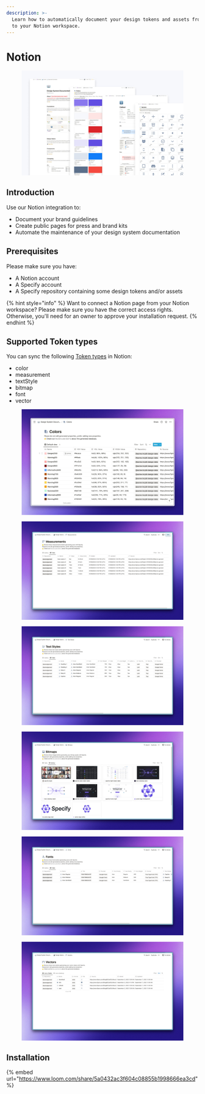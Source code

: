 ```yaml
---
description: >-
  Learn how to automatically document your design tokens and assets from Specify
  to your Notion workspace.
---
```


# Notion

<figure><img src="../.gitbook/assets/notion-documentation.jpg" alt=""><figcaption></figcaption></figure>

## Introduction

Use our Notion integration to:

* Document your brand guidelines
* Create public pages for press and brand kits
* Automate the maintenance of your design system documentation

## Prerequisites

Please make sure you have:

* A Notion account
* A Specify account
* A Specify repository containing some design tokens and/or assets

{% hint style="info" %}
Want to connect a Notion page from your Notion workspace? Please make sure you have the correct access rights. Otherwise, you'll need for an owner to approve your installation request.
{% endhint %}

## Supported Token types

You can sync the following [Token types](../usage/token-types.md) in Notion:

* color
* measurement
* textStyle
* bitmap
* font
* vector

<div>

<figure><img src="../.gitbook/assets/colors-in-notion.jpg" alt=""><figcaption></figcaption></figure>

 

<figure><img src="../.gitbook/assets/measurements-in-notion.jpg" alt=""><figcaption></figcaption></figure>

 

<figure><img src="../.gitbook/assets/textstyles-in-notion.jpg" alt=""><figcaption></figcaption></figure>

 

<figure><img src="../.gitbook/assets/bitmaps-in-notion.jpg" alt=""><figcaption></figcaption></figure>

 

<figure><img src="../.gitbook/assets/fonts-in-notion.jpg" alt=""><figcaption></figcaption></figure>

 

<figure><img src="../.gitbook/assets/vectors-in-notion.jpg" alt=""><figcaption></figcaption></figure>

</div>

## Installation

{% embed url="https://www.loom.com/share/5a0432ac3f604c08855b1998666ea3cd" %}

